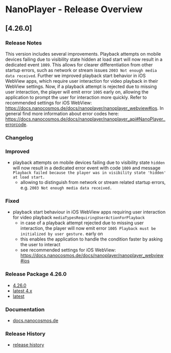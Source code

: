 # **NanoPlayer - Release Overview**

## **[4.26.0]**

### **Release Notes**

This version includes several improvements. Playback attempts on mobile devices failing due to visibility state hidden at load start will now result in a dedicated event `1009`. This allows for clearer differentiation from other startup errors, such as network or stream issues `2003 Not enough media data received`. Further we improved playback start behavior in iOS WebView apps, which require user interaction for video playback in their WebView settings. Now, if a playback attempt is rejected due to missing user interaction, the player will emit error `1005` early on, allowing the application to prompt the user for interaction more quickly. Refer to recommended settings for iOS WebView: <https://docs.nanocosmos.de/docs/nanoplayer/nanoplayer_webview#ios>. In general find more information about error codes here: <https://docs.nanocosmos.de/docs/nanoplayer/nanoplayer_api#NanoPlayer..errorcode>.

### **Changelog**

### Improved

- playback attempts on mobile devices failing due to visibility state `hidden` will now result in a dedicated error event with code `1009` and message `Playback failed because the player was in visibility state 'hidden' at load start.`
  - allowing to distinguish from network or stream related startup errors, e.g. `2003 Not enough media data received.`

### Fixed

- playback start behaviour in iOS WebView apps requiring user interaction for video playback `mediaTypesRequiringUserActionForPlayback`
  - in case of a playback attempt rejected due to missing user interaction, the player will now emit error `1005 Playback must be initialized by user gesture.` early on
  - this enables the application to handle the condition faster by asking the user to interact
  - see recommended settings for iOS WebView: <https://docs.nanocosmos.de/docs/nanoplayer/nanoplayer_webview#ios>

### **Release Package 4.26.0**

- [4.26.0](https://files.nanocosmos.de/index.php/s/tXzzWke6C2Rw95p)
- [latest 4.x](https://files.nanocosmos.de/index.php/s/4nndC45mcB6oSa6)
- [latest](https://files.nanocosmos.de/index.php/s/2tpCzgRjNEZDzeP)

### **Documentation**

- [docs.nanocosmos.de](https://docs.nanocosmos.de/docs/nanoplayer/nanoplayer_api/)

### **Release History**

- [release history](https://docs.nanocosmos.de/docs/nanoplayer/nanoplayer_release_history)
